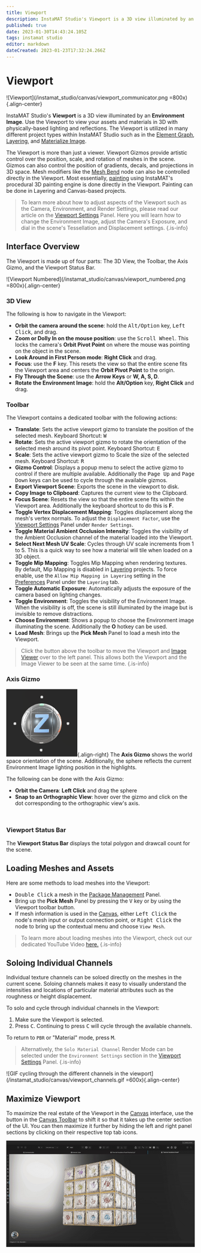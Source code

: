 ```yaml
---
title: Viewport
description: InstaMAT Studio's Viewport is a 3D view illuminated by an Environment Image. Use the Viewport to view your assets and materials in 3D with physically-based lighting and reflections.
published: true
date: 2023-01-30T14:43:24.105Z
tags: instamat studio
editor: markdown
dateCreated: 2023-01-23T17:32:24.266Z
---
```


# Viewport

![Viewport](/instamat_studio/canvas/viewport_communicator.png =800x){.align-center}
<!-- Temporary image -->

InstaMAT Studio's **Viewport** is a 3D view illuminated by an **Environment Image**. Use the Viewport to view your assets and materials in 3D with physically-based lighting and reflections. The Viewport is utilized in many different project types within InstaMAT Studio such as in the <a href="">Element Graph</a>, <a href="">Layering</a>, and <a href="">Materialize Image</a>.

The Viewport is more than just a viewer. Viewport Gizmos provide artistic control over the position, scale, and rotation of meshes in the scene. Gizmos can also control the position of gradients, decals, and projections in 3D space. Mesh modifiers like the <a href="">Mesh Bend</a> node can also be controlled directly in the Viewport. Most essentially, <a href="">painting</a> using InstaMAT's procedural 3D painting engine is done directly in the Viewport. Painting can be done in Layering and Canvas-based projects.

> To learn more about how to adjust aspects of the Viewport such as the Camera, Environment, and Render Settings, please read our article on the <a href="">Viewport Settings</a> Panel. Here you will learn how to change the Environment Image, adjust the Camera's Exposure, and dial in the scene's Tessellation and Displacement settings.
{.is-info}

## Interface Overview

The Viewport is made up of four parts: The 3D View, the Toolbar, the Axis Gizmo, and the Viewport Status Bar.

![Viewport Numbered](/instamat_studio/canvas/viewport_numbered.png =800x){.align-center}

### <i class="fa-regular fa-circle-1"></i> 3D View

The following is how to navigate in the Viewport:

- **Orbit the camera around the scene**: hold the <kbd>Alt/Option</kbd> key, <kbd>Left Click</kbd>, and drag.
- **Zoom or Dolly In on the mouse position**: use the <kbd>Scroll Wheel</kbd>. This locks the camera's **Orbit Pivot Point** on where the mouse was pointing on the object in the scene.
- **Look Around in First Person mode**: **Right Click** and drag.
- **Focus**:  use the **F** key. This resets the view so that the entire scene fits the Viewport area and centers the **Orbit Pivot Point** to the origin.
- **Fly Through the Scene**: use the **Arrow Keys** or **W, A, S, D**.
- **Rotate the Environment Image**: hold the **Alt/Option** key, **Right Click** and drag.

### <i class="fa-regular fa-circle-2"></i> Toolbar

The Viewport contains a dedicated toolbar with the following actions:

- <i class="fa-regular fa-arrows-up-down-left-right"></i> **Translate**: Sets the active viewport gizmo to translate the position of the selected mesh. Keyboard Shortcut: <kbd>W</kbd>
- <i class="fa-regular fa-rotate"></i> **Rotate**: Sets the active viewport gizmo to rotate the orientation of the selected mesh around its pivot point. Keyboard Shortcut: <kbd>E</kbd>
- <i class="fa-regular fa-maximize"></i> **Scale**: Sets the active viewport gizmo to Scale the size of the selected mesh. Keyboard Shortcut: <kbd>R</kbd>
- <i class="fa-regular fa-solar-system"></i> **Gizmo Control**: Displays a popup menu to select the active gizmo to control if there are multiple available. Additionally the <kbd>Page Up</kbd> and <kbd>Page Down</kbd> keys can be used to cycle through the available gizmos.
- <i class="fa-regular fa-floppy-disk"></i> **Export Viewport Scene**: Exports the scene in the viewport to disk.
- <i class="fa-regular fa-clipboard"></i> **Copy Image to Clipboard**: Captures the current view to the Clipboard.
- <i class="fa-regular fa-crosshairs"></i> **Focus Scene**: Resets the view so that the entire scene fits within the Viewport area. Additionally the keyboard shortcut to do this is **F**.
- <i class="fa-regular fa-water-arrow-up"></i> **Toggle Vertex Displacement Mapping**: Toggles displacement along the mesh's vertex normals. To adjust the `Displacement Factor`, use the <a href="">Viewport Settings</a> Panel under `Render Settings`.
- <i class="fa-regular fa-eclipse"></i> **Toggle Material Ambient Occlusion Intensity**: Toggles the visibility of the Ambient Occlusion channel of the material loaded into the Viewport.
- <i class="fa-regular fa-1"></i> **Select Next Mesh UV Scale**: Cycles through UV scale increments from 1 to 5. This is a quick way to see how a material will tile when loaded on a 3D object.
- <i class="fa-regular fa-game-board"></i> **Toggle Mip Mapping**: Toggles Mip Mapping when rendering textures. By default, Mip Mapping is disabled in <a href="">Layering</a> projects. To force enable, use the `Allow Mip Mapping in Layering` setting in the <a href="">Preferences</a> Panel under the `Layering` tab.
- <i class="fa-regular fa-game-board"></i> **Toggle Automatic Exposure**: Automatically adjusts the exposure of the camera based on lighting changes.
- <i class="fa-regular fa-mountains"></i> **Toggle Environment**: Toggles the visibility of the Environment Image. When the visibility is off, the scene is still illuminated by the image but is invisible to remove distractions.
- <i class="fa-regular fa-presentation-screen"></i>**Choose Environment**: Shows a popup to choose the Environment image illuminating the scene. Additionally the **O** hotkey can be used.
- <i class="fa-regular fa-cube"></i> **Load Mesh**: Brings up the **Pick Mesh** Panel to load a mesh into the Viewport.

> Click the <i class="fa-regular fa-square-arrow-left"></i> button above the toolbar to move the Viewport and <a href="Image_Viewer.html">Image Viewer</a> over to the left panel. This allows both the Viewport and the Image Viewer to be seen at the same time.
{.is-info}

### <i class="fa-regular fa-circle-3"></i> Axis Gizmo

![Axis Gizmo](/instamat_studio/canvas/viewport_gizmo.png){.align-right} The **Axis Gizmo** shows the world space orientation of the scene. Additionally, the sphere reflects the current Environment Image lighting position in the highlights. 

The following can be done with the Axis Gizmo:

- **Orbit the Camera**: **Left Click** and drag the sphere
- **Snap to an Orthographic View**: hover over the gizmo and click on the dot corresponding to the orthographic view's axis.
<br style="clear: right;"/>

### <i class="fa-regular fa-circle-4"></i> Viewport Status Bar

The **Viewport Status Bar** displays the total polygon and drawcall count for the scene.

## Loading Meshes and Assets

Here are some methods to load meshes into the Viewport:

- <kbd>Double Click</kbd> a mesh in the <a href="">Package Management</a> Panel.
- Bring up the **Pick Mesh** Panel by pressing the <kbd>V</kbd> key or by using the <i class="fa-regular fa-cube"></i> Viewport toolbar button.
- If mesh information is used in the <a href="">Canvas</a>, either <kbd>Left Click</kbd> the node's mesh input or output connection point, or <kbd>Right Click</kbd> the node to bring up the contextual menu and choose `View Mesh`.

> To learn more about loading meshes into the Viewport, check out our dedicated YouTube Video <a href="">here.</a>
{.is-info}

## Soloing Individual Channels

Individual texture channels can be soloed directly on the meshes in the current scene. Soloing channels makes it easy to visually understand the intensities and locations of particular material attributes such as the roughness or height displacement.

To solo and cycle through individual channels in the Viewport:

1. Make sure the Viewport is selected.
2. Press <kbd>C</kbd>. Continuing to press <kbd>C</kbd> will cycle through the available channels.

To return to `PBR` or "Material" mode, press <kbd>M</kbd>.

> Alternatively, the `Solo Material Channel` Render Mode can be selected under the `Environment Settings` section in the <a href="">Viewport Settings</a> Panel.
{.is-info}

![GIF cycling through the different channels in the viewport](/instamat_studio/canvas/viewport_channels.gif =600x){.align-center}

## Maximize Viewport

To maximize the real estate of the Viewport in the <a href="">Canvas</a> interface, use the <i class="fa-regular fa-cube"></i> button in the <a href="">Canvas Toolbar</a> to shift it so that it takes up the center section of the UI. You can then maximize it further by hiding the left and right panel sections by clicking on their respective top tab icons.

<img src="/instamat_studio/canvas/viewport_maximized.jpg" alt="GIF of maximizing the Viewport size" />

<!-- Originally had a GIF here but it was 10MB and wouldn't upload even after the change by Rogiel -->